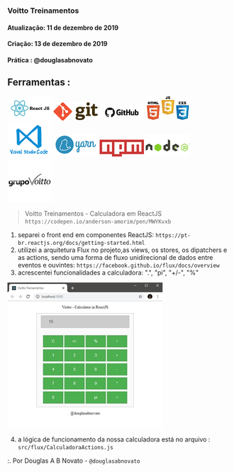 ### Voitto Treinamentos 

#### Atualização: 11 de dezembro de 2019
#### Criação: 13 de dezembro de 2019
#### Prática : @douglasabnovato

## Ferramentas : 

![ReactJS](/images/logo-reactjs.jpg)
![Git](/images/logo-git.png)
![Github](/images/logo-github.png)
![HTML/CSS/Javascript](/images/logo-html-css-js.jpeg)
![VSCode](/images/logo-VSCode.png)
![Yarn](/images/logo-yarn.png)
![NPM](/images/logo-npm.png)
![Nodejs](/images/logo-nodejs.png) 
![Voitto-Treinamentos](/images/logo-voitto.png) 

> Voitto Treinamentos - Calculadora em ReactJS <br/>
> `https://codepen.io/anderson-amorim/pen/MWYKvxb`
1. separei o front end em componentes ReactJS: `https://pt-br.reactjs.org/docs/getting-started.html`
2. utilizei a arquitetura Flux no projeto,as views, os stores, os dipatchers e as actions, sendo uma forma de fluxo unidirecional de dados entre eventos e ouvintes: `https://facebook.github.io/flux/docs/overview`
3. acrescentei funcionalidades a calculadora: ".", "pi", "+/-", "%"

![Frontend-Calculator](/images/frontend-calculator.jpg)

4. a lógica de funcionamento da nossa calculadora está no arquivo : `src/flux/CalculadoraActions.js`

:. Por Douglas A B Novato - `@douglasabnovato`
